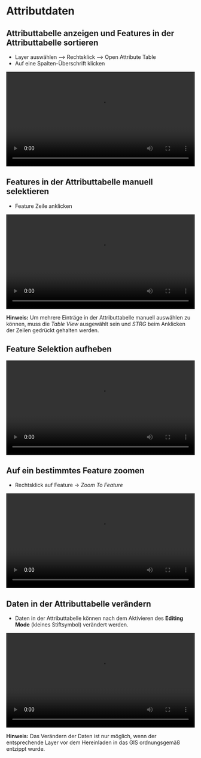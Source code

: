 # Attributdaten

## Attributtabelle anzeigen und Features in der Attributtabelle sortieren
* Layer auswählen --> Rechtsklick --> Open Attribute Table
* Auf eine Spalten-Überschrift klicken

<video width="100%" controls src="https://courses.gistools.geog.uni-heidelberg.de/giscience/qgis-book/-/raw/main/uploads/QGIS/videos/qgis_show_attribute_table.mp4"></video>

## Features in der Attributtabelle manuell selektieren
* Feature Zeile anklicken

<video width="100%" controls src="https://courses.gistools.geog.uni-heidelberg.de/giscience/qgis-book/-/raw/main/uploads/QGIS/videos/qgis_attribute_table_select.mp4"></video>

**Hinweis:**
Um mehrere Einträge in der Attributtabelle manuell auswählen zu können, muss die *Table View* ausgewählt sein und *STRG* beim Anklicken der Zeilen gedrückt gehalten werden.

## Feature Selektion aufheben
<video width="100%" controls src="https://courses.gistools.geog.uni-heidelberg.de/giscience/qgis-book/-/raw/main/uploads/QGIS/videos/qgis_attribute_table_unselect.mp4"></video>

## Auf ein bestimmtes Feature zoomen
* Rechtsklick auf Feature -> *Zoom To Feature*

<video width="100%" controls src="https://courses.gistools.geog.uni-heidelberg.de/giscience/qgis-book/-/raw/main/uploads/QGIS/videos/qgis_zoom_to_feature.mp4"></video>

## Daten in der Attributtabelle verändern
* Daten in der Attributtabelle können nach dem Aktivieren des **Editing Mode** (kleines Stiftsymbol) verändert werden.

<video width="100%" controls src="https://courses.gistools.geog.uni-heidelberg.de/giscience/qgis-book/-/raw/main/uploads/028bbaf68a2439b6cb1642740726d24c/Attributtabelle_bearbeiten.mp4"></video>

**Hinweis:**
Das Verändern der Daten ist nur möglich, wenn der entsprechende Layer vor dem Hereinladen in das GIS ordnungsgemäß entzippt wurde.
